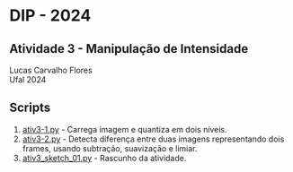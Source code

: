 
# DIP - 2024

## Atividade 3 - Manipulação de Intensidade 

Lucas Carvalho Flores  
Ufal 2024

## Scripts

1. [ativ3-1.py](ativ3-1.py) - Carrega imagem e quantiza em dois níveis.
2. [ativ3-2.py](ativ3-2.py) - Detecta diferença entre duas imagens representando dois frames, usando subtração, suavização e limiar.
3. [ativ3_sketch_01.py](ativ3_sketch_01.py) - Rascunho da atividade.
